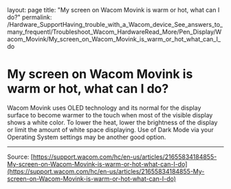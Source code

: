 layout: page
title: "My screen on Wacom Movink is warm or hot, what can I do?"
permalink: /Hardware_SupportHaving_trouble_with_a_Wacom_device_See_answers_to_many_frequentl/Troubleshoot_Wacom_HardwareRead_More/Pen_Display/Wacom_Movink/My_screen_on_Wacom_Movink_is_warm_or_hot_what_can_I_do

# My screen on Wacom Movink is warm or hot, what can I do?

Wacom Movink uses OLED technology and its normal for the display surface to become warmer to the touch when most of the visible display shows a white color. To lower the heat, lower the brightness of the display or limit the amount of white space displaying. Use of Dark Mode via your Operating System settings may be another good option.

---
Source: [https://support.wacom.com/hc/en-us/articles/21655834184855-My-screen-on-Wacom-Movink-is-warm-or-hot-what-can-I-do](https://support.wacom.com/hc/en-us/articles/21655834184855-My-screen-on-Wacom-Movink-is-warm-or-hot-what-can-I-do)
